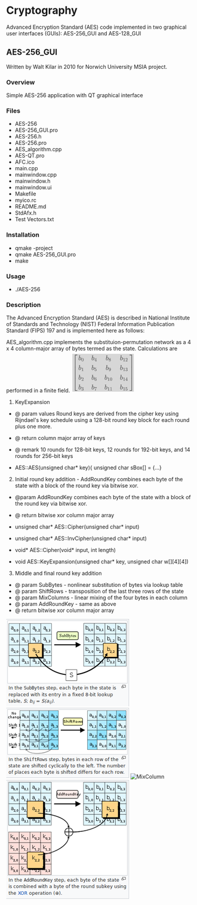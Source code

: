 # Cryptography
Advanced Encryption Standard (AES) code implemented in two graphical user interfaces (GUIs): AES-256_GUI and AES-128_GUI

## AES-256_GUI
Written by Walt Kilar in 2010 for Norwich University MSIA project.

### Overview
Simple AES-256 application with QT graphical interface

### Files
* AES-256
* AES-256_GUI.pro
* AES-256.h
* AES-256.pro
* AES_algorithm.cpp
* AES-QT.pro
* AFC.ico
* main.cpp
* mainwindow.cpp
* mainwindow.h
* mainwindow.ui
* Makefile
* myico.rc
* README.md
* StdAfx.h
* Test Vectors.txt

### Installation
* qmake -project
* qmake AES-256_GUI.pro
* make

### Usage
* ./AES-256

### Description
The Advanced Encryption Standard (AES) is described in National Institute of Standards and Technology (NIST) Federal Information Publication Standard (FIPS) 197 and is implemented here as follows:

AES_algorithm.cpp implements the substituion-permutation network as a 4 x 4 column-major array of bytes termed as the state. Calculations are performed in a finite field.
![crypto state](/img/img1-state.png)

1. KeyExpansion 
* @ param values Round keys are derived from the cipher key using Rijndael's key schedule using a 128-bit round key block for each round plus one more.
* @ return column major array of keys
* @ remark 10 rounds for 128-bit keys, 12 rounds for 192-bit keys, and 14 rounds for 256-bit keys

* AES::AES(unsigned char* key){ unsigned char sBox[] = {...}

2. Initial round key addition - AddRoundKey combines each byte of the state with a block of the round key via bitwise xor.
* @param AddRoundKey combines each byte of the state with a block of the round key via bitwise xor.
* @ return bitwise xor column major array

* unsigned char* AES::Cipher(unsigned char* input)
* unsigned char* AES::InvCipher(unsigned char* input)
* void* AES::Cipher(void* input, int length)
* void AES::KeyExpansion(unsigned char* key, unsigned char w[][4][4])

3. Middle and final round key addition
 * @ param SubBytes - nonlinear substitution of bytes via lookup table
 * @ param ShiftRows - transposition of the last three rows of the state
 * @ param MixColumns - linear mixing of the four bytes in each column
 * @ param AddRoundKey - same as above
 * @ return bitwise xor column major array

![SubBytes](/img/img2-subbytes.png)
![ShiftRows](/img/img3-shiftrows.png)
![MixColumn](/img/img4-mixcolumn.png)
![AddRoundKey](img/img5-addroundkey.png)


